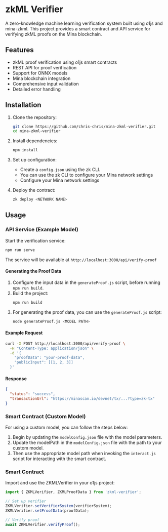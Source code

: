 # zkML Verifier

A zero-knowledge machine learning verification system built using o1js and mina-zkml. This project provides a smart contract and API service for verifying zkML proofs on the Mina blockchain.

## Features

- zkML proof verification using o1js smart contracts
- REST API for proof verification
- Support for ONNX models
- Mina blockchain integration
- Comprehensive input validation
- Detailed error handling

## Installation

1. Clone the repository:
   ```bash
   git clone https://github.com/chris-chris/mina-zkml-verifier.git
   cd mina-zkml-verifier
   ```

2. Install dependencies:
   ```bash
   npm install
   ```

3. Set up configuration:
   - Create a `config.json` using the zk CLI.
   - You can use the zk CLI to configure your Mina network settings
   - Configure your Mina network settings

4. Deploy the contract:
   ```bash
   zk deploy <NETWORK NAME>
   ```

## Usage

### API Service (Example Model)

Start the verification service:
```bash
npm run serve
```

The service will be available at `http://localhost:3000/api/verify-proof`

#### Generating the Proof Data
1. Configure the input data in the `generateProof.js` script, before running `npm run build`.
2. Build the project:
   ```bash
   npm run build
   ```
1. For generating the proof data, you can use the `generateProof.js` script:
   ```bash
   node generateProof.js <MODEL PATH>
   ```

#### Example Request

```bash
curl -X POST http://localhost:3000/api/verify-proof \
  -H "Content-Type: application/json" \
  -d '{
    "proofData": "your-proof-data",
    "publicInput": [[1, 2, 3]]
  }'
```

#### Response

```json
{
  "status": "success",
  "transactionUrl": "https://minascan.io/devnet/tx/...?type=zk-tx"
}
```

### Smart Contract (Custom Model)
For using a custom model, you can follow the steps below:
1. Begin by updating the `modelConfig.json` file with the model parameters.
2. Update the modelPath in the `modelConfig.json` file with the path to your custom model.
3. Then use the appropriate model path when invoking the `interact.js` script for interacting with the smart contract.

### Smart Contract

Import and use the ZKMLVerifier in your o1js project:

```typescript
import { ZKMLVerifier, ZKMLProofData } from 'zkml-verifier';

// Set up verifier
ZKMLVerifier.setVerifierSystem(verifierSystem);
ZKMLVerifier.setProofData(proofData);

// Verify proof
await ZKMLVerifier.verifyProof();
```

